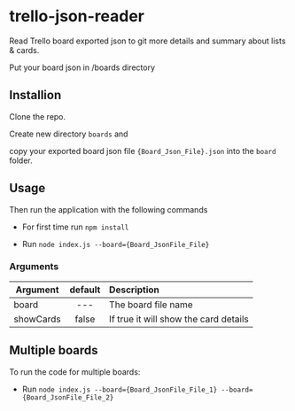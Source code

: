 
# trello-json-reader

Read Trello board exported json to git more details and summary about lists &amp; cards.

Put your board json in /boards directory

  

## Installion

Clone the repo.

Create new directory `boards` and

copy your exported board json file `{Board_Json_File}.json` into the `board` folder.

  

## Usage

Then run the application with the following commands

- For first time run `npm install`

- Run `node index.js --board={Board_JsonFile_File}`

### Arguments
| Argument   | default  | Description  |
| --------   |:--------:|:---------|
| board 	 |  ---     |The board file name  |
| showCards  | false    | If true it will show the card details |

  

## Multiple boards

To run the code for multiple boards:

- Run `node index.js --board={Board_JsonFile_File_1} --board={Board_JsonFile_File_2}`